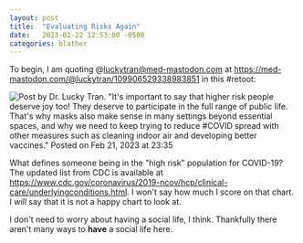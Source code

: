 ```yaml
---
layout: post
title:  "Evaluating Risks Again"
date:   2023-02-22 12:53:00 -0500
categories: blather
---
```

To begin, I am quoting @luckytran@med-mastodon.com at <https://med-mastodon.com/@luckytran/109906529338983851> in this #retoot:

![Post by Dr. Lucky Tran. "It's important to say that higher risk people deserve joy too! They deserve to participate in the full range of public life. That's why masks also make sense in many settings beyond essential spaces, and why we need to keep trying to reduce #COVID spread with other measures such as cleaning indoor air and developing better vaccines." Posted on Feb 21, 2023 at 23:35]({{site.url}}/img/deserving-joy.jpg)

What defines someone being in the "high risk" population for COVID-19?  The updated list from CDC is available at <https://www.cdc.gov/coronavirus/2019-ncov/hcp/clinical-care/underlyingconditions.html>.  I won't say how much I score on that chart.  I *will* say that it is not a happy chart to look at.

I don't need to worry about having a social life, I think.  Thankfully there aren't many ways to **have** a social life here.
